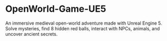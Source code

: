 # OpenWorld-Game-UE5
An immersive medieval open-world adventure made with Unreal Engine 5. Solve mysteries, find 8 hidden red balls, interact with NPCs, animals, and uncover ancient secrets.
